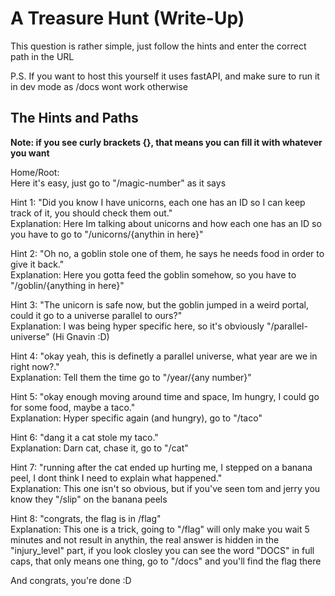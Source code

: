 # A Treasure Hunt (Write-Up)
This question is rather simple, just follow the hints and enter the correct path in the URL <br>

P.S. If you want to host this yourself it uses fastAPI, and make sure to run it in dev mode as /docs wont work otherwise

## The Hints and Paths
<b>Note: if you see curly brackets {}, that means you can fill it with whatever you want</b> <br> 

Home/Root: <br>
Here it's easy, just go to "/magic-number" as it says <br>

Hint 1: "Did you know I have unicorns, each one has an ID so I can keep track of it, you should check them out." <br>
Explanation: Here Im talking about unicorns and how each one has an ID so you have to go to "/unicorns/{anythin in here}" <br>

Hint 2: "Oh no, a goblin stole one of them, he says he needs food in order to give it back." <br>
Explanation: Here you gotta feed the goblin somehow, so you have to "/goblin/{anything in here}" <br>

Hint 3: "The unicorn is safe now, but the goblin jumped in a weird portal, could it go to a universe parallel to ours?" <br>
Explanation: I was being hyper specific here, so it's obviously "/parallel-universe" (Hi Gnavin :D) <br>

Hint 4: "okay yeah, this is definetly a parallel universe, what year are we in right now?." <br>
Explanation: Tell them the time go to "/year/{any number}" <br>

Hint 5: "okay enough moving around time and space, Im hungry, I could go for some food, maybe a taco." <br>
Explanation: Hyper specific again (and hungry), go to "/taco" <br>

Hint 6: "dang it a cat stole my taco." <br>
Explanation: Darn cat, chase it, go to "/cat" <br>

Hint 7: "running after the cat ended up hurting me, I stepped on a banana peel, I dont think I need to explain what happened." <br>
Explanation: This one isn't so obvious, but if you've seen tom and jerry you know they "/slip" on the banana peels <br>

Hint 8: "congrats, the flag is in /flag" <br>
Explanation: This one is a trick, going to "/flag" will only make you wait 5 minutes and not result in anythin, the real answer is hidden in the "injury_level" part, if you look closley you can see the word "DOCS" in full caps, that only means one thing, go to "/docs" and you'll find the flag there <br>

And congrats, you're done :D <br>